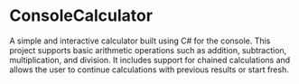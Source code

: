 # ConsoleCalculator
A simple and interactive calculator built using C# for the console. This project supports basic arithmetic operations such as addition, subtraction, multiplication, and division. It includes support for chained calculations and allows the user to continue calculations with previous results or start fresh.
